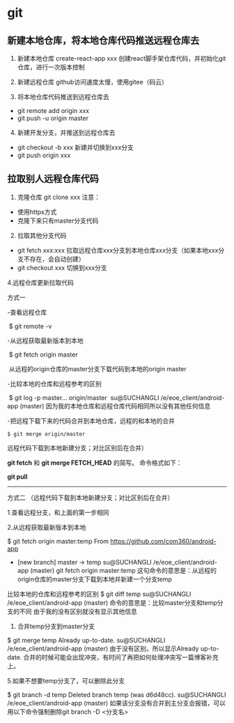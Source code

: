 # git

## 新建本地仓库，将本地仓库代码推送远程仓库去
1. 新建本地仓库
    create-react-app xxx
    创建react脚手架仓库代码，并初始化git仓库，进行一次版本控制

2. 新建远程仓库
    github访问速度太慢，使用gitee（码云）

3. 将本地仓库代码推送到远程仓库去
- git remote add origin xxx
- git push -u origin master

4. 新建开发分支，并推送到远程仓库去
- git checkout -b xxx  新建并切换到xxx分支
- git push origin xxx

## 拉取别人远程仓库代码
1. 克隆仓库
git clone xxx
注意：
- 使用https方式
- 克隆下来只有master分支代码

2. 拉取其他分支代码
- git fetch  xxx:xxx 拉取远程仓库xxx分支到本地仓库xxx分支（如果本地xxx分支不存在，会自动创建）
- git checkout xxx 切换到xxx分支

4.远程仓库更新拉取代码

方式一

-查看远程仓库

​	$ git remote -v

-从远程获取最新版本到本地

​	$ git fetch origin master 

​		从远程的origin仓库的master分支下载代码到本地的origin master

-比较本地的仓库和远程参考的区别

​	$ git log -p master… origin/master
​		su@SUCHANGLI /e/eoe_client/android-app (master)
​		因为我的本地仓库和远程仓库代码相同所以没有其他任何信息

-把远程下载下来的代码合并到本地仓库，远程的和本地的合并

 	$ git merge origin/master

远程代码下载到本地新建分支；对比区别后在合并）



 **git fetch** 和 **git merge FETCH_HEAD** 的简写。 命令格式如下：

**git pull**

****

方式二 （远程代码下载到本地新建分支；对比区别后在合并）

1.查看远程分支，和上面的第一步相同

2.从远程获取最新版本到本地

$ git fetch origin master:temp
From https://github.com/com360/android-app

- [new branch] master -> temp
  su@SUCHANGLI /e/eoe_client/android-app (master)
  git fetch origin master:temp 这句命令的意思是：从远程的origin仓库的master分支下载到本地并新建一个分支temp

比较本地的仓库和远程参考的区别
$ git diff temp
su@SUCHANGLI /e/eoe_client/android-app (master)
命令的意思是：比较master分支和temp分支的不同
由于我的没有区别就没有显示其他信息

1. 合并temp分支到master分支

$ git merge temp
Already up-to-date.
su@SUCHANGLI /e/eoe_client/android-app (master)
由于没有区别，所以显示Already up-to-date.
合并的时候可能会出现冲突，有时间了再把如何处理冲突写一篇博客补充上。

5.如果不想要temp分支了，可以删除此分支

$ git branch -d temp
Deleted branch temp (was d6d48cc).
su@SUCHANGLI /e/eoe_client/android-app (master)
如果该分支没有合并到主分支会报错，可以用以下命令强制删除git branch -D <分支名>

